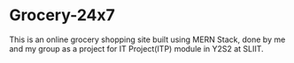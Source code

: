 # Grocery-24x7

This is an online grocery shopping site built using MERN Stack, done by me and my group as a project for IT Project(ITP) module in Y2S2 at SLIIT.
